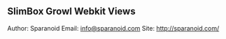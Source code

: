 SlimBox Growl Webkit Views
--------------------------

Author:	Sparanoid
Email:	info@sparanoid.com
Site:	http://sparanoid.com/
